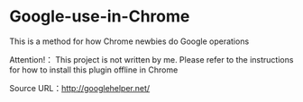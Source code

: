 # Google-use-in-Chrome
This is a method for how Chrome newbies do Google operations

Attention!：
This project is not written by me. 
Please refer to the instructions for how to install this plugin offline in Chrome


Source URL：http://googlehelper.net/
